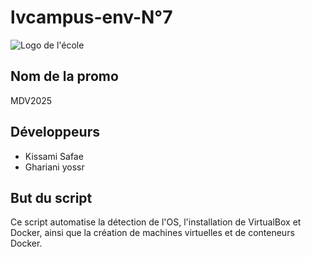 # lvcampus-env-N°7

![Logo de l'école](https://images-ext-1.discordapp.net/external/8Cjgg0PCxKtd63h7_9tWAHkl6P6GNA89krq6HRGypPg/%3F_nc_cat%3D107%26ccb%3D1-7%26_nc_sid%3D6ee11a%26_nc_ohc%3DIT8_2uYcvv8Q7kNvgEZ5M2V%26_nc_ht%3Dscontent-cdg4-2.xx%26_nc_gid%3DAl7h8SLL9zNHDcv_tvIsnY7%26oh%3D00_AYAzlKZuQUuKeatd8jE0Ckz1CGEdJT3yhcj-CXuCVR11Kw%26oe%3D66FC72D9/https/scontent-cdg4-2.xx.fbcdn.net/v/t39.30808-6/448311107_856896429791674_7182724726350443446_n.jpg?format=webp&width=593&height=593)

## Nom de la promo
MDV2025

## Développeurs
- Kissami Safae
- Ghariani yossr

## But du script
Ce script automatise la détection de l'OS, l'installation de VirtualBox et Docker, ainsi que la création de machines virtuelles et de conteneurs Docker.

